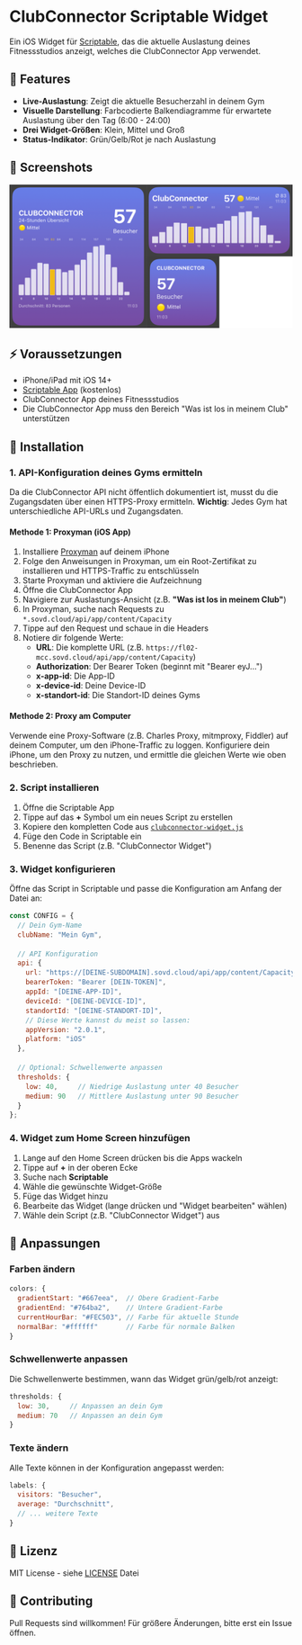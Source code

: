 # ClubConnector Scriptable Widget

Ein iOS Widget für [Scriptable](https://scriptable.app), das die aktuelle Auslastung deines Fitnessstudios anzeigt, welches die ClubConnector App verwendet.

## 📱 Features

- **Live-Auslastung**: Zeigt die aktuelle Besucherzahl in deinem Gym
- **Visuelle Darstellung**: Farbcodierte Balkendiagramme für erwartete Auslastung über den Tag (6:00 - 24:00)
- **Drei Widget-Größen**: Klein, Mittel und Groß
- **Status-Indikator**: Grün/Gelb/Rot je nach Auslastung

## 📸 Screenshots

<img src="images/preview.png" alt="Widget Preview" />


## ⚡ Voraussetzungen

- iPhone/iPad mit iOS 14+
- [Scriptable App](https://apps.apple.com/de/app/scriptable/id1405459188) (kostenlos)
- ClubConnector App deines Fitnessstudios
- Die ClubConnector App muss den Bereich "Was ist los in meinem Club" unterstützen

## 🚀 Installation

### 1. API-Konfiguration deines Gyms ermitteln

Da die ClubConnector API nicht öffentlich dokumentiert ist, musst du die Zugangsdaten über einen HTTPS-Proxy ermitteln. **Wichtig**: Jedes Gym hat unterschiedliche API-URLs und Zugangsdaten.

#### Methode 1: Proxyman (iOS App)

1. Installiere [Proxyman](https://apps.apple.com/de/app/proxyman/id1551292695) auf deinem iPhone
2. Folge den Anweisungen in Proxyman, um ein Root-Zertifikat zu installieren und HTTPS-Traffic zu entschlüsseln
3. Starte Proxyman und aktiviere die Aufzeichnung
4. Öffne die ClubConnector App
5. Navigiere zur Auslastungs-Ansicht (z.B. **"Was ist los in meinem Club"**)
6. In Proxyman, suche nach Requests zu `*.sovd.cloud/api/app/content/Capacity`
7. Tippe auf den Request und schaue in die Headers
8. Notiere dir folgende Werte:
   - **URL**: Die komplette URL (z.B. `https://fl02-mcc.sovd.cloud/api/app/content/Capacity`)
   - **Authorization**: Der Bearer Token (beginnt mit "Bearer eyJ...")
   - **x-app-id**: Die App-ID
   - **x-device-id**: Deine Device-ID
   - **x-standort-id**: Die Standort-ID deines Gyms

#### Methode 2: Proxy am Computer

Verwende eine Proxy-Software (z.B. Charles Proxy, mitmproxy, Fiddler) auf deinem Computer, um den iPhone-Traffic zu loggen. Konfiguriere dein iPhone, um den Proxy zu nutzen, und ermittle die gleichen Werte wie oben beschrieben.

### 2. Script installieren

1. Öffne die Scriptable App
2. Tippe auf das **+** Symbol um ein neues Script zu erstellen
3. Kopiere den kompletten Code aus [`clubconnector-widget.js`](clubconnector-widget.js)
4. Füge den Code in Scriptable ein
5. Benenne das Script (z.B. "ClubConnector Widget")

### 3. Widget konfigurieren

Öffne das Script in Scriptable und passe die Konfiguration am Anfang der Datei an:

```javascript
const CONFIG = {
  // Dein Gym-Name
  clubName: "Mein Gym",

  // API Konfiguration
  api: {
    url: "https://[DEINE-SUBDOMAIN].sovd.cloud/api/app/content/Capacity",
    bearerToken: "Bearer [DEIN-TOKEN]",
    appId: "[DEINE-APP-ID]",
    deviceId: "[DEINE-DEVICE-ID]",
    standortId: "[DEINE-STANDORT-ID]",
    // Diese Werte kannst du meist so lassen:
    appVersion: "2.0.1",
    platform: "iOS"
  },

  // Optional: Schwellenwerte anpassen
  thresholds: {
    low: 40,     // Niedrige Auslastung unter 40 Besucher
    medium: 90   // Mittlere Auslastung unter 90 Besucher
  }
};
```

### 4. Widget zum Home Screen hinzufügen

1. Lange auf den Home Screen drücken bis die Apps wackeln
2. Tippe auf **+** in der oberen Ecke
3. Suche nach **Scriptable**
4. Wähle die gewünschte Widget-Größe
5. Füge das Widget hinzu
6. Bearbeite das Widget (lange drücken und "Widget bearbeiten" wählen)
7. Wähle dein Script (z.B. "ClubConnector Widget") aus

## 🎨 Anpassungen

### Farben ändern

```javascript
colors: {
  gradientStart: "#667eea",  // Obere Gradient-Farbe
  gradientEnd: "#764ba2",    // Untere Gradient-Farbe
  currentHourBar: "#FEC503", // Farbe für aktuelle Stunde
  normalBar: "#ffffff"       // Farbe für normale Balken
}
```

### Schwellenwerte anpassen

Die Schwellenwerte bestimmen, wann das Widget grün/gelb/rot anzeigt:

```javascript
thresholds: {
  low: 30,     // Anpassen an dein Gym
  medium: 70   // Anpassen an dein Gym
}
```

### Texte ändern

Alle Texte können in der Konfiguration angepasst werden:

```javascript
labels: {
  visitors: "Besucher",
  average: "Durchschnitt",
  // ... weitere Texte
}
```

## 📝 Lizenz

MIT License - siehe [LICENSE](LICENSE) Datei

## 🤝 Contributing

Pull Requests sind willkommen! Für größere Änderungen, bitte erst ein Issue öffnen.